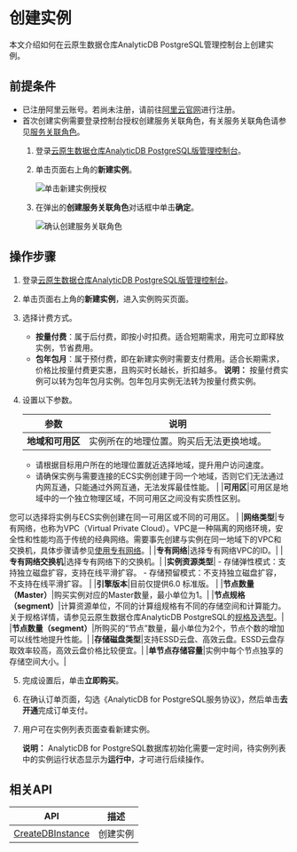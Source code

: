 # 创建实例

本文介绍如何在云原生数据仓库AnalyticDB PostgreSQL管理控制台上创建实例。

## 前提条件

-   已注册阿里云账号。若尚未注册，请前往[阿里云官网](http://www.aliyun.com/)进行注册。
-   首次创建实例需要登录控制台授权创建服务关联角色，有关服务关联角色请参见[服务关联角色](/intl.zh-CN/API参考/服务关联角色.md)。
    1.  登录[云原生数据仓库AnalyticDB PostgreSQL版管理控制台](https://gpdbnext.console.aliyun.com/gpdb/cn-hangzhou/list)。
    2.  单击页面右上角的**新建实例**。

        ![单击新建实例授权](https://static-aliyun-doc.oss-accelerate.aliyuncs.com/assets/img/zh-CN/6629919951/p161623.png)

    3.  在弹出的**创建服务关联角色**对话框中单击**确定**。

        ![确认创建服务关联角色](https://static-aliyun-doc.oss-accelerate.aliyuncs.com/assets/img/zh-CN/6629919951/p161621.png)


## 操作步骤

1.  登录[云原生数据仓库AnalyticDB PostgreSQL版管理控制台](https://gpdbnext.console.aliyun.com/gpdb/cn-hangzhou/list)。
2.  单击页面右上角的**新建实例**，进入实例购买页面。
3.  选择计费方式。

    -   **按量付费**：属于后付费，即按小时扣费。适合短期需求，用完可立即释放实例，节省费用。
    -   **包年包月**：属于预付费，即在新建实例时需要支付费用。适合长期需求，价格比按量付费更实惠，且购买时长越长，折扣越多。
    **说明：** 按量付费实例可以转为包年包月实例。包年包月实例无法转为按量付费实例。

4.  设置以下参数。

    |参数|说明|
    |--|--|
    |**地域和可用区**|实例所在的地理位置。购买后无法更换地域。

    -   请根据目标用户所在的地理位置就近选择地域，提升用户访问速度。
    -   请确保实例与需要连接的ECS实例创建于同一个地域，否则它们无法通过内网互通，只能通过外网互通，无法发挥最佳性能。 |
    |**可用区**|可用区是地域中的一个独立物理区域，不同可用区之间没有实质性区别。

您可以选择将实例与ECS实例创建在同一可用区或不同的可用区。 |
    |**网络类型**|专有网络，也称为VPC（Virtual Private Cloud）。VPC是一种隔离的网络环境，安全性和性能均高于传统的经典网络。需要事先创建与实例在同一地域下的VPC和交换机，具体步骤请参见[使用专有网络](/intl.zh-CN/专有网络和交换机/使用专有网络.md)。|
    |**专有网络**|选择专有网络VPC的ID。|
    |**专有网络交换机**|选择专有网络下的交换机。|
    |**实例资源类型**|    -   存储弹性模式：支持独立磁盘扩容，支持在线平滑扩容。
    -   存储预留模式：不支持独立磁盘扩容，不支持在线平滑扩容。 |
    |**引擎版本**|目前仅提供6.0 标准版。 |
    |**节点数量（Master）**|购买实例对应的Master数量，最小单位为1。|
    |**节点规格（segment）**|计算资源单位，不同的计算组规格有不同的存储空间和计算能力。关于规格详情，请参见云原生数据仓库AnalyticDB PostgreSQL的[规格及选型](/intl.zh-CN/规格和定价/规格及选型.md)。|
    |**节点数量（segment）**|所购买的“节点”数量，最小单位为2个，节点个数的增加可以线性地提升性能。|
    |**存储磁盘类型**|支持ESSD云盘、高效云盘。ESSD云盘存取效率较高，高效云盘价格比较便宜。|
    |**单节点存储容量**|实例中每个节点独享的存储空间大小。|

5.  完成设置后，单击**立即购买**。
6.  在确认订单页面，勾选《AnalyticDB for PostgreSQL服务协议》，然后单击**去开通**完成订单支付。
7.  用户可在实例列表页面查看新建实例。

    **说明：** AnalyticDB for PostgreSQL数据库初始化需要一定时间，待实例列表中的实例运行状态显示为**运行中**，才可进行后续操作。


## 相关API

|API|描述|
|---|--|
|[CreateDBInstance](/intl.zh-CN/API参考/实例管理/CreateDBInstance.md)|创建实例|

